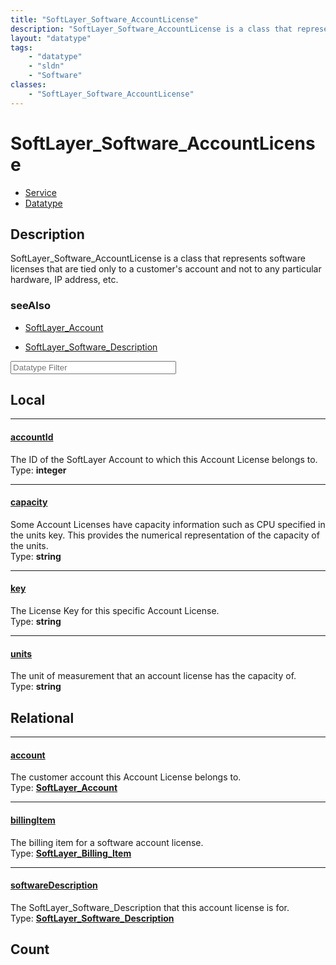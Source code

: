 ```yaml
---
title: "SoftLayer_Software_AccountLicense"
description: "SoftLayer_Software_AccountLicense is a class that represents software licenses that are tied only to a customer's accoun... "
layout: "datatype"
tags:
    - "datatype"
    - "sldn"
    - "Software"
classes:
    - "SoftLayer_Software_AccountLicense"
---
```


# SoftLayer_Software_AccountLicense
<div id='service-datatype'>
    <ul id='sldn-reference-tabs'>
    <li id='service'> <a href='/reference/services/SoftLayer_Software_AccountLicense' >Service</a></li>    <li id='datatype'> <a href='/reference/datatypes/SoftLayer_Software_AccountLicense' >Datatype</a></li>
    </ul>
</div>

## Description 
SoftLayer_Software_AccountLicense is a class that represents software licenses that are tied only to a customer's account and not to any particular hardware, IP address, etc. 



### seeAlso

* [SoftLayer_Account](/reference/datatypes/SoftLayer_Account )


* [SoftLayer_Software_Description](/reference/datatypes/SoftLayer_Software_Description )




<!-- Filer BEGIN -->
<div class="view-filters">
        <div class="clearfix">
            <div class="search-input-box">
                <input placeholder="Datatype Filter" onkeyup="titleSearch(inputId='prop-input', divId='properties', elementClass='prop-row')" 
                    type="text" id="prop-input" value="" size="30" maxlength="128" class="form-text">
            </div>
        </div>
</div>
<!-- Filer END -->

<div id="properties" class="content">
<div id="localProperties" class="prop-content" >

## Local
<div class="prop-row">

-----
[accountId]: #accountid
#### [accountId]
The ID of the SoftLayer Account to which this Account License belongs to.  
<span class="type-label">Type: </span>**integer**


</div>
<div class="prop-row">

-----
[capacity]: #capacity
#### [capacity]
Some Account Licenses have capacity information such as CPU specified in the units key. This provides the numerical representation of the capacity of the units.   
<span class="type-label">Type: </span>**string**


</div>
<div class="prop-row">

-----
[key]: #key
#### [key]
The License Key for this specific Account License.  
<span class="type-label">Type: </span>**string**


</div>
<div class="prop-row">

-----
[units]: #units
#### [units]
The unit of measurement that an account license has the capacity of.  
<span class="type-label">Type: </span>**string**


</div>
</div>
<!-- LOCAL PROPERTY END -->

<div id="relationalProperties"  class="prop-content" >

## Relational
<div class="prop-row">

-----
[account]: #account
#### [account]
The customer account this Account License belongs to.  
<span class="type-label">Type: </span>**<a href='/reference/datatypes/SoftLayer_Account'>SoftLayer_Account </a>**


</div>
<div class="prop-row">

-----
[billingItem]: #billingitem
#### [billingItem]
The billing item for a software account license.  
<span class="type-label">Type: </span>**<a href='/reference/datatypes/SoftLayer_Billing_Item'>SoftLayer_Billing_Item </a>**


</div>
<div class="prop-row">

-----
[softwareDescription]: #softwaredescription
#### [softwareDescription]
The SoftLayer_Software_Description that this account license is for.  
<span class="type-label">Type: </span>**<a href='/reference/datatypes/SoftLayer_Software_Description'>SoftLayer_Software_Description </a>**


</div>

## Count
</div>


